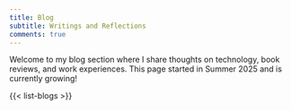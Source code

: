 ```yaml
---
title: Blog
subtitle: Writings and Reflections
comments: true
---
```


Welcome to my blog section where I share thoughts on technology, book reviews, and work experiences. This page started in Summer 2025 and is currently growing!

{{< list-blogs >}}
